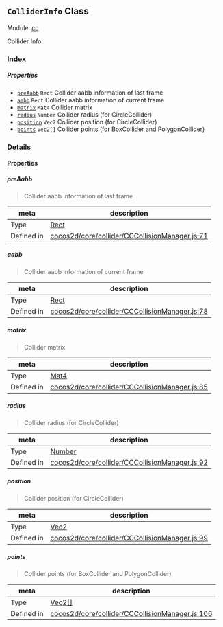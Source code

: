 ## `ColliderInfo` Class



Module: [cc](../modules/cc.md)


Collider Info.



### Index

##### Properties

  - [`preAabb`](#preaabb) `Rect` Collider aabb information of last frame
  - [`aabb`](#aabb) `Rect` Collider aabb information of current frame
  - [`matrix`](#matrix) `Mat4` Collider matrix
  - [`radius`](#radius) `Number` Collider radius (for CircleCollider)
  - [`position`](#position) `Vec2` Collider position (for CircleCollider)
  - [`points`](#points) `Vec2[]` Collider points (for BoxCollider and PolygonCollider)





### Details


#### Properties


##### preAabb

> Collider aabb information of last frame

| meta | description |
|------|-------------|
| Type | <a href="../classes/Rect.html" class="crosslink">Rect</a> |
| Defined in | [cocos2d/core/collider/CCCollisionManager.js:71](https://github.com/cocos-creator/engine/blob/ffcd52a59a8c6aae4b1d658e5006aef78c30892b/cocos2d/core/collider/CCCollisionManager.js#L71) |



##### aabb

> Collider aabb information of current frame

| meta | description |
|------|-------------|
| Type | <a href="../classes/Rect.html" class="crosslink">Rect</a> |
| Defined in | [cocos2d/core/collider/CCCollisionManager.js:78](https://github.com/cocos-creator/engine/blob/ffcd52a59a8c6aae4b1d658e5006aef78c30892b/cocos2d/core/collider/CCCollisionManager.js#L78) |



##### matrix

> Collider matrix

| meta | description |
|------|-------------|
| Type | <a href="../classes/Mat4.html" class="crosslink">Mat4</a> |
| Defined in | [cocos2d/core/collider/CCCollisionManager.js:85](https://github.com/cocos-creator/engine/blob/ffcd52a59a8c6aae4b1d658e5006aef78c30892b/cocos2d/core/collider/CCCollisionManager.js#L85) |



##### radius

> Collider radius (for CircleCollider)

| meta | description |
|------|-------------|
| Type | <a href="https://developer.mozilla.org/en/JavaScript/Reference/Global_Objects/Number" class="crosslink external" target="_blank">Number</a> |
| Defined in | [cocos2d/core/collider/CCCollisionManager.js:92](https://github.com/cocos-creator/engine/blob/ffcd52a59a8c6aae4b1d658e5006aef78c30892b/cocos2d/core/collider/CCCollisionManager.js#L92) |



##### position

> Collider position (for CircleCollider)

| meta | description |
|------|-------------|
| Type | <a href="../classes/Vec2.html" class="crosslink">Vec2</a> |
| Defined in | [cocos2d/core/collider/CCCollisionManager.js:99](https://github.com/cocos-creator/engine/blob/ffcd52a59a8c6aae4b1d658e5006aef78c30892b/cocos2d/core/collider/CCCollisionManager.js#L99) |



##### points

> Collider points (for BoxCollider and PolygonCollider)

| meta | description |
|------|-------------|
| Type | <a href="../classes/Vec2.html" class="crosslink">Vec2[]</a> |
| Defined in | [cocos2d/core/collider/CCCollisionManager.js:106](https://github.com/cocos-creator/engine/blob/ffcd52a59a8c6aae4b1d658e5006aef78c30892b/cocos2d/core/collider/CCCollisionManager.js#L106) |






